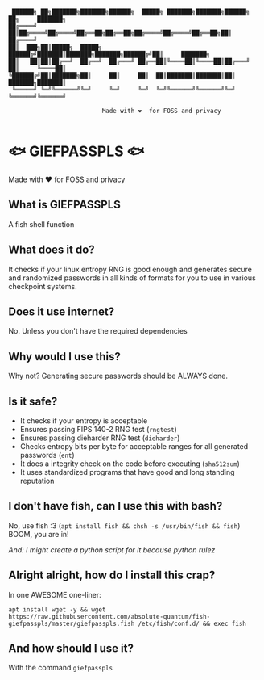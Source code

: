``` 


 ██████╗ ██╗███████╗███████╗██████╗  █████╗ ███████╗███████╗██████╗ ██╗     ███████╗
██╔════╝ ██║██╔════╝██╔════╝██╔══██╗██╔══██╗██╔════╝██╔════╝██╔══██╗██║     ██╔════╝
██║  ███╗██║█████╗  █████╗  ██████╔╝███████║███████╗███████╗██████╔╝██║     ███████╗
██║   ██║██║██╔══╝  ██╔══╝  ██╔═══╝ ██╔══██║╚════██║╚════██║██╔═══╝ ██║     ╚════██║
╚██████╔╝██║███████╗██║     ██║     ██║  ██║███████║███████║██║     ███████╗███████║
 ╚═════╝ ╚═╝╚══════╝╚═╝     ╚═╝     ╚═╝  ╚═╝╚══════╝╚══════╝╚═╝     ╚══════╝╚══════╝
        
                          Made with ❤️️  for FOSS and privacy


```

# 🐟 GIEFPASSPLS 🐟

Made with ❤️️ for FOSS and privacy


## What is GIEFPASSPLS

A fish shell function

## What does it do?

It checks if your linux entropy RNG is good enough and generates secure and randomized passwords in all kinds of formats for you to use in various checkpoint systems.

## Does it use internet?

No. Unless you don't have the required dependencies

## Why would I use this?

Why not? Generating secure passwords should be ALWAYS done.

## Is it safe?

 - It checks if your entropy is acceptable
 - Ensures passing FIPS 140-2 RNG test (`rngtest`)
 - Ensures passing dieharder RNG test (`dieharder`)
 - Checks entropy bits per byte for acceptable ranges for all generated passwords (`ent`)
 - It does a integrity check on the code before executing (`sha512sum`)
 - It uses standardized programs that have good and long standing reputation

## I don't have fish, can I use this with bash?

No, use fish :3 (`apt install fish && chsh -s /usr/bin/fish && fish`) BOOM, you are in! 

*And: I might create a python script for it because python rulez*

## Alright alright, how do I install this crap?

In one AWESOME one-liner:

`apt install wget -y && wget https://raw.githubusercontent.com/absolute-quantum/fish-giefpasspls/master/giefpasspls.fish /etc/fish/conf.d/ && exec fish`

## And how should I use it?

With the command `giefpasspls`